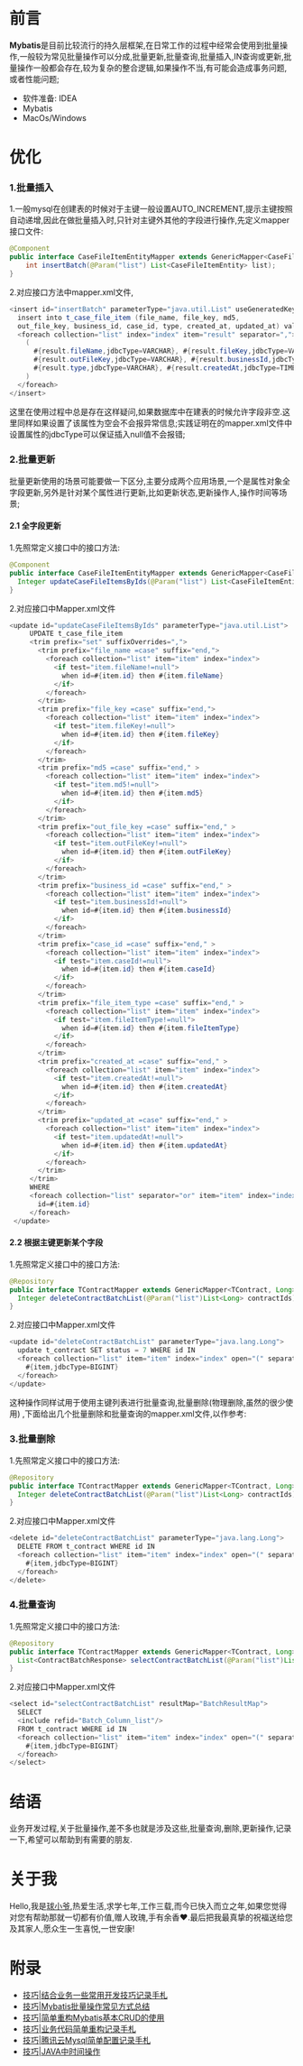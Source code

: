 
# 前言
**Mybatis**是目前比较流行的持久层框架,在日常工作的过程中经常会使用到批量操作,一般较为常见批量操作可以分成,批量更新,批量查询,批量插入,IN查询或更新,批量操作一般都会存在,较为复杂的整合逻辑,如果操作不当,有可能会造成事务问题,或者性能问题;

- 软件准备: IDEA
- Mybatis
- MacOs/Windows

# 优化
### 1.批量插入
1.一般mysql在创建表的时候对于主键一般设置AUTO_INCREMENT,提示主键按照自动递增,因此在做批量插入时,只针对主键外其他的字段进行操作,先定义mapper接口文件:
```java
@Component
public interface CaseFileItemEntityMapper extends GenericMapper<CaseFileItemEntity, Long> {
    int insertBatch(@Param("list") List<CaseFileItemEntity> list);
}
```
2.对应接口方法中mapper.xml文件,
```java
<insert id="insertBatch" parameterType="java.util.List" useGeneratedKeys="true" keyProperty="id">
  insert into t_case_file_item (file_name, file_key, md5,
  out_file_key, business_id, case_id, type, created_at, updated_at) values
  <foreach collection="list" index="index" item="result" separator=",">
    (
      #{result.fileName,jdbcType=VARCHAR}, #{result.fileKey,jdbcType=VARCHAR}, #{result.md5,jdbcType=VARCHAR},
      #{result.outFileKey,jdbcType=VARCHAR}, #{result.businessId,jdbcType=BIGINT}, #{result.caseId,jdbcType=BIGINT},
      #{result.type,jdbcType=VARCHAR}, #{result.createdAt,jdbcType=TIMESTAMP}, #{result.updatedAt,jdbcType=TIMESTAMP}
    )
  </foreach>
</insert>
```
这里在使用过程中总是存在这样疑问,如果数据库中在建表的时候允许字段非空.这里同样如果设置了该属性为空会不会报异常信息;实践证明在的mapper.xml文件中设置属性的jdbcType可以保证插入null值不会报错;

### 2.批量更新
批量更新使用的场景可能要做一下区分,主要分成两个应用场景,一个是属性对象全字段更新,另外是针对某个属性进行更新,比如更新状态,更新操作人,操作时间等场景;
#### 2.1 全字段更新
1.先照常定义接口中的接口方法:
```java
@Component
public interface CaseFileItemEntityMapper extends GenericMapper<CaseFileItemEntity, Long> {
  Integer updateCaseFileItemsByIds(@Param("list") List<CaseFileItemEntity> list);
}
```
2.对应接口中Mapper.xml文件
```java
<update id="updateCaseFileItemsByIds" parameterType="java.util.List">
     UPDATE t_case_file_item
     <trim prefix="set" suffixOverrides=",">
       <trim prefix="file_name =case" suffix="end,">
         <foreach collection="list" item="item" index="index">
           <if test="item.fileName!=null">
             when id=#{item.id} then #{item.fileName}
           </if>
         </foreach>
       </trim>
       <trim prefix="file_key =case" suffix="end,">
         <foreach collection="list" item="item" index="index">
           <if test="item.fileKey!=null">
             when id=#{item.id} then #{item.fileKey}
           </if>
         </foreach>
       </trim>
       <trim prefix="md5 =case" suffix="end," >
         <foreach collection="list" item="item" index="index">
           <if test="item.md5!=null">
             when id=#{item.id} then #{item.md5}
           </if>
         </foreach>
       </trim>
       <trim prefix="out_file_key =case" suffix="end," >
         <foreach collection="list" item="item" index="index">
           <if test="item.outFileKey!=null">
             when id=#{item.id} then #{item.outFileKey}
           </if>
         </foreach>
       </trim>
       <trim prefix="business_id =case" suffix="end," >
         <foreach collection="list" item="item" index="index">
           <if test="item.businessId!=null">
             when id=#{item.id} then #{item.businessId}
           </if>
         </foreach>
       </trim>
       <trim prefix="case_id =case" suffix="end," >
         <foreach collection="list" item="item" index="index">
           <if test="item.caseId!=null">
             when id=#{item.id} then #{item.caseId}
           </if>
         </foreach>
       </trim>
       <trim prefix="file_item_type =case" suffix="end," >
         <foreach collection="list" item="item" index="index">
           <if test="item.fileItemType!=null">
             when id=#{item.id} then #{item.fileItemType}
           </if>
         </foreach>
       </trim>
       <trim prefix="created_at =case" suffix="end," >
         <foreach collection="list" item="item" index="index">
           <if test="item.createdAt!=null">
             when id=#{item.id} then #{item.createdAt}
           </if>
         </foreach>
       </trim>
       <trim prefix="updated_at =case" suffix="end," >
         <foreach collection="list" item="item" index="index">
           <if test="item.updatedAt!=null">
             when id=#{item.id} then #{item.updatedAt}
           </if>
         </foreach>
       </trim>
     </trim>
     WHERE
     <foreach collection="list" separator="or" item="item" index="index" >
       id=#{item.id}
     </foreach>
 </update>
```
#### 2.2 根据主键更新某个字段
1.先照常定义接口中的接口方法:
```java
@Repository
public interface TContractMapper extends GenericMapper<TContract, Long> {
  Integer deleteContractBatchList(@Param("list")List<Long> contractIds);
}
```
2.对应接口中Mapper.xml文件
```java
<update id="deleteContractBatchList" parameterType="java.lang.Long">
  update t_contract SET status = 7 WHERE id IN
  <foreach collection="list" item="item" index="index" open="(" separator="," close=")">
    #{item,jdbcType=BIGINT}
  </foreach>
</update>
```
这种操作同样试用于使用主键列表进行批量查询,批量删除(物理删除,虽然的很少使用) ,下面给出几个批量删除和批量查询的mapper.xml文件,以作参考:
### 3.批量删除
1.先照常定义接口中的接口方法:
```java
@Repository
public interface TContractMapper extends GenericMapper<TContract, Long> {
  Integer deleteContractBatchList(@Param("list")List<Long> contractIds);
}
```
2.对应接口中Mapper.xml文件
```java
<delete id="deleteContractBatchList" parameterType="java.lang.Long">
  DELETE FROM t_contract WHERE id IN
  <foreach collection="list" item="item" index="index" open="(" separator="," close=")">
    #{item,jdbcType=BIGINT}
  </foreach>
</delete>
```
### 4.批量查询
1.先照常定义接口中的接口方法:
```java
@Repository
public interface TContractMapper extends GenericMapper<TContract, Long> {
  List<ContractBatchResponse> selectContractBatchList(@Param("list")List<Long> contractIds);
}
```
2.对应接口中Mapper.xml文件
```java
<select id="selectContractBatchList" resultMap="BatchResultMap">
  SELECT
  <include refid="Batch_Column_list"/>
  FROM t_contract WHERE id IN
  <foreach collection="list" item="item" index="index" open="(" separator="," close=")">
    #{item,jdbcType=BIGINT}
  </foreach>
</select>
```
# 结语
业务开发过程,关于批量操作,差不多也就是涉及这些,批量查询,删除,更新操作,记录一下,希望可以帮助到有需要的朋友.
# 关于我
Hello,我是[球小爷](https://blog.csdn.net/weixin_44611567),热爱生活,求学七年,工作三载,而今已快入而立之年,如果您觉得对您有帮助那就一切都有价值,赠人玫瑰,手有余香❤️.最后把我最真挚的祝福送给您及其家人,愿众生一生喜悦,一世安康!
# 附录

- [技巧|结合业务一些常用开发技巧记录手札](https://blog.csdn.net/weixin_44611567/article/details/100137446)
- [技巧|Mybatis批量操作常见方式总结](https://blog.csdn.net/weixin_44611567/article/details/100124740)
- [技巧|简单重构Mybatis基本CRUD的使用](https://blog.csdn.net/weixin_44611567/article/details/100123865)
- [技巧|业务代码简单重构记录手札](https://blog.csdn.net/weixin_44611567/article/details/100153064)
- [技巧|腾讯云Mysql简单配置记录手札](https://blog.csdn.net/weixin_44611567/article/details/100593064)
- [技巧|JAVA中时间操作](https://blog.csdn.net/weixin_44611567/article/details/102484351)